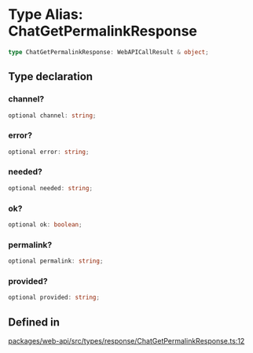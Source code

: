 # Type Alias: ChatGetPermalinkResponse

```ts
type ChatGetPermalinkResponse: WebAPICallResult & object;
```

## Type declaration

### channel?

```ts
optional channel: string;
```

### error?

```ts
optional error: string;
```

### needed?

```ts
optional needed: string;
```

### ok?

```ts
optional ok: boolean;
```

### permalink?

```ts
optional permalink: string;
```

### provided?

```ts
optional provided: string;
```

## Defined in

[packages/web-api/src/types/response/ChatGetPermalinkResponse.ts:12](https://github.com/slackapi/node-slack-sdk/blob/main/packages/web-api/src/types/response/ChatGetPermalinkResponse.ts#L12)
